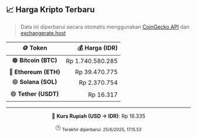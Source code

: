 

<!-- HARGA_KRIPTO -->
## 📈 Harga Kripto Terbaru

> Data ini diperbarui secara otomatis menggunakan [CoinGecko API](https://www.coingecko.com/) dan [exchangerate.host](https://exchangerate.host/)

<div align="center">

| 🪙 Token | 💰 Harga (IDR) |
|:------:|---------------:|
| 🟠 **Bitcoin (BTC)**   | Rp 1.740.580.285 |
| 🔵 **Ethereum (ETH)**  | Rp 39.470.775 |
| 🟣 **Solana (SOL)**    | Rp 2.370.754 |
| 🟢 **Tether (USDT)**   | Rp 16.317 |

---

💱 **Kurs Rupiah (USD → IDR)**: Rp 16.335

🕒 <sub>Terakhir diperbarui: 25/6/2025, 17.15.53</sub>

</div>
<!-- /HARGA_KRIPTO -->